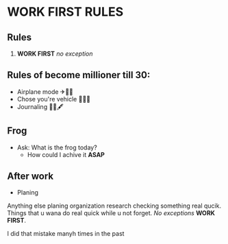 # WORK FIRST RULES

## Rules

1. **WORK FIRST**
	*no exception*

## Rules of become millioner till 30:

- Airplane mode 	✈💺📵
- Chose you're vehicle 	🚗🚙🚀 
- Journaling 		📓📝🖋

## Frog

- Ask: What is the frog today?
    - How could I achive it **ASAP**


## After work 

 - Planing

Anything else planing organization research checking something real qucik. 
Things that u wana do real quick while u not forget. *No exceptions* **WORK FIRST**.

I did that mistake manyh times in the past 



